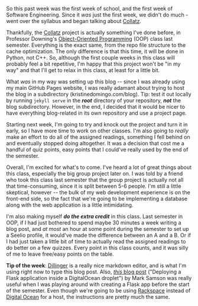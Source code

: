 So this past week was the first week of school, and the first week of Software
Engineering. Since it *was* just the first week, we didn't do much - went over
the syllabus and began talking about
[Collatz](http://www.cs.utexas.edu/users/downing/cs373/projects/Collatz.html).

Thankfully, the
[Collatz](http://www.cs.utexas.edu/users/downing/cs373/projects/Collatz.html)
project is actually something I've done before, in Professor Downing's
[Object-Oriented Programming](http://www.cs.utexas.edu/users/downing/cs371p/)
(OOP) class last semester. Everything is the exact same, from the repo file
structure to the cache optimization. The only difference is that this time, it
will be done in Python, not C++. So, although the first couple weeks in this
class will probably feel a bit repetitive, I'm happy that this project won't
be "in my way" and that I'll get to relax in this class, at least for a little
bit.

What *was* in my way was setting up this blog -- since I was already using
my main GitHub Pages website, I was really adamant about trying to host
the blog in a subdirectory (kristinedomingo.com/blog). Tip: test it out locally
by running `jekyll serve` in the **_root_** directory of your repository, **_not_**
the blog subdirectory. However, in the end, I decided that it would be nicer
to have everything blog-related in its own repository and use a project page.

Starting next week, I'm going to try and knock out the project and turn it in
early, so I have more time to work on other classes. I'm also going to *really*
make an effort to do all of the assigned readings, something I fell behind on
and eventually stopped doing altogether. It was a decision that cost me a
handful of quiz points, easy points that I could've really used by the end of
the semester.

Overall, I'm excited for what's to come. I've heard a lot of great things about
this class, especially the big group project later on. I was told by a friend
who took this class last semester that the group project is actually not all
that time-consuming, since it is split between 5-6 people. I'm still a little
skeptical, however -- the bulk of my web development experience is on the
front-end side, so the fact that we're going to be implementing a database along
with the web application is a little intimidating.

I'm also making myself  **_do the extra credit_** in this class. Last semester
in OOP, if I had just bothered to spend maybe 30 minutes a week writing a blog
post, and *at most* an hour at some point during the semester to set up a Seelio
profile, it would've made the difference between an A and a B. Or if I had just
taken a little bit of time to actually read the assigned readings to do better
on a few quizzes. Every point in this class counts, and it was silly of me to
leave free/easy points on the table.

**Tip of the week**: [Dillinger](http://dillinger.io/) is a really nice markdown
editor, and is what I'm using right now to type this blog post. Also,
[*this* blog post](http://blog.marksteve.com/deploy-a-flask-application-inside-a-digitalocean-droplet)
("Deploying a Flask application inside a DigitalOcean droplet") by Mark Samson
was really useful when I was playing around with creating a Flask app before the
start of the semester. Even though we're going to be using
[Rackspace](https://www.rackspace.com/) instead of
[Digital Ocean](https://www.digitalocean.com/) for a host, the instructions are
pretty much the same.